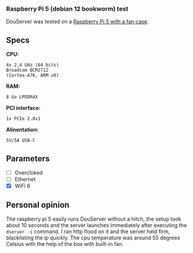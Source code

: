 ### Raspberry Pi 5 (debian 12 bookworm) test

DouServer was tested on a [Raspberry Pi 5 with a fan case](https://www.welectron.com/Raspberry-Pi-5-8-GB-Official-Black-Kit).

## Specs

**CPU:**
```
4x 2,4 GHz (64 bits)
Broadcom BCM2712
(Cortex-A76, ARM v8)
```

**RAM:**
```
8 Go LPDDR4X
```

**PCI interface:**
```
1x PCIe 2.0x1
```

**Alinentation:**
```
5V/5A USB-C
```

## Parameters
- [ ] Overcloked
- [ ] Ethernet
- [x] WiFi 6

## Personal opinion
The raspberry pi 5 easily runs DouServer without a hitch, the setup took about 10 seconds and the server launches immediately after executing the `dserver -s` command. I ran http flood on it and the server held firm, blacklisting the ip quickly. The cpu temperature was around 55 degrees Celsius with the help of the box with built-in fan.
